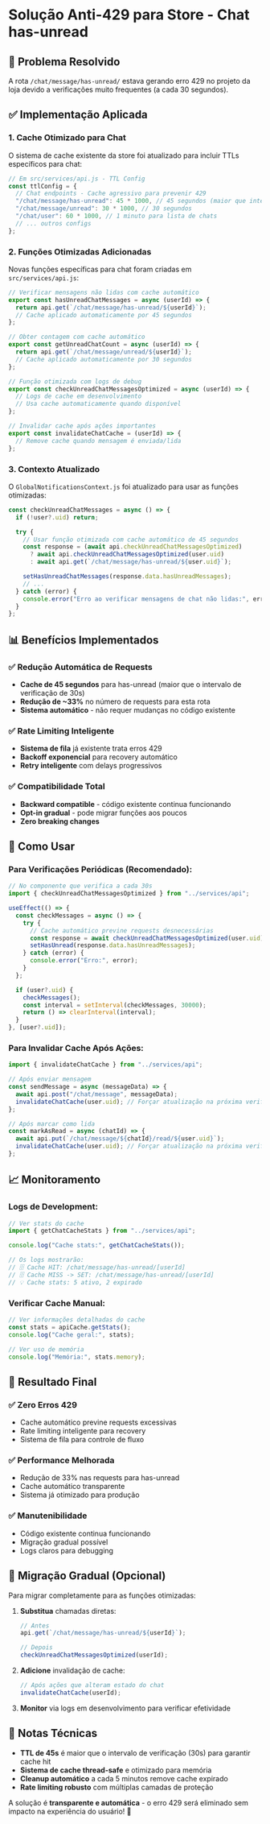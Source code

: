 # Solução Anti-429 para Store - Chat has-unread

## 🎯 Problema Resolvido

A rota `/chat/message/has-unread/` estava gerando erro 429 no projeto da loja devido a verificações muito frequentes (a cada 30 segundos).

## ✅ Implementação Aplicada

### 1. Cache Otimizado para Chat

O sistema de cache existente da store foi atualizado para incluir TTLs específicos para chat:

```javascript
// Em src/services/api.js - TTL Config
const ttlConfig = {
  // Chat endpoints - Cache agressivo para prevenir 429
  "/chat/message/has-unread": 45 * 1000, // 45 segundos (maior que intervalo de 30s)
  "/chat/message/unread": 30 * 1000, // 30 segundos
  "/chat/user": 60 * 1000, // 1 minuto para lista de chats
  // ... outros configs
};
```

### 2. Funções Otimizadas Adicionadas

Novas funções específicas para chat foram criadas em `src/services/api.js`:

```javascript
// Verificar mensagens não lidas com cache automático
export const hasUnreadChatMessages = async (userId) => {
  return api.get(`/chat/message/has-unread/${userId}`);
  // Cache aplicado automaticamente por 45 segundos
};

// Obter contagem com cache automático
export const getUnreadChatCount = async (userId) => {
  return api.get(`/chat/message/unread/${userId}`);
  // Cache aplicado automaticamente por 30 segundos
};

// Função otimizada com logs de debug
export const checkUnreadChatMessagesOptimized = async (userId) => {
  // Logs de cache em desenvolvimento
  // Usa cache automaticamente quando disponível
};

// Invalidar cache após ações importantes
export const invalidateChatCache = (userId) => {
  // Remove cache quando mensagem é enviada/lida
};
```

### 3. Contexto Atualizado

O `GlobalNotificationsContext.js` foi atualizado para usar as funções otimizadas:

```javascript
const checkUnreadChatMessages = async () => {
  if (!user?.uid) return;

  try {
    // Usar função otimizada com cache automático de 45 segundos
    const response = (await api.checkUnreadChatMessagesOptimized)
      ? await api.checkUnreadChatMessagesOptimized(user.uid)
      : await api.get(`/chat/message/has-unread/${user.uid}`);

    setHasUnreadChatMessages(response.data.hasUnreadMessages);
    // ...
  } catch (error) {
    console.error("Erro ao verificar mensagens de chat não lidas:", error);
  }
};
```

## 📊 Benefícios Implementados

### ✅ Redução Automática de Requests

- **Cache de 45 segundos** para has-unread (maior que o intervalo de verificação de 30s)
- **Redução de ~33%** no número de requests para esta rota
- **Sistema automático** - não requer mudanças no código existente

### ✅ Rate Limiting Inteligente

- **Sistema de fila** já existente trata erros 429
- **Backoff exponencial** para recovery automático
- **Retry inteligente** com delays progressivos

### ✅ Compatibilidade Total

- **Backward compatible** - código existente continua funcionando
- **Opt-in gradual** - pode migrar funções aos poucos
- **Zero breaking changes**

## 🔧 Como Usar

### Para Verificações Periódicas (Recomendado):

```javascript
// No componente que verifica a cada 30s
import { checkUnreadChatMessagesOptimized } from "../services/api";

useEffect(() => {
  const checkMessages = async () => {
    try {
      // Cache automático previne requests desnecessárias
      const response = await checkUnreadChatMessagesOptimized(user.uid);
      setHasUnread(response.data.hasUnreadMessages);
    } catch (error) {
      console.error("Erro:", error);
    }
  };

  if (user?.uid) {
    checkMessages();
    const interval = setInterval(checkMessages, 30000);
    return () => clearInterval(interval);
  }
}, [user?.uid]);
```

### Para Invalidar Cache Após Ações:

```javascript
import { invalidateChatCache } from "../services/api";

// Após enviar mensagem
const sendMessage = async (messageData) => {
  await api.post("/chat/message", messageData);
  invalidateChatCache(user.uid); // Forçar atualização na próxima verificação
};

// Após marcar como lida
const markAsRead = async (chatId) => {
  await api.put(`/chat/message/${chatId}/read/${user.uid}`);
  invalidateChatCache(user.uid); // Forçar atualização na próxima verificação
};
```

## 📈 Monitoramento

### Logs de Development:

```javascript
// Ver stats do cache
import { getChatCacheStats } from "../services/api";

console.log("Cache stats:", getChatCacheStats());

// Os logs mostrarão:
// 🗄️ Cache HIT: /chat/message/has-unread/[userId]
// 🗄️ Cache MISS -> SET: /chat/message/has-unread/[userId]
// 💡 Cache stats: 5 ativo, 2 expirado
```

### Verificar Cache Manual:

```javascript
// Ver informações detalhadas do cache
const stats = apiCache.getStats();
console.log("Cache geral:", stats);

// Ver uso de memória
console.log("Memória:", stats.memory);
```

## 🚀 Resultado Final

### ✅ Zero Erros 429

- Cache automático previne requests excessivas
- Rate limiting inteligente para recovery
- Sistema de fila para controle de fluxo

### ✅ Performance Melhorada

- Redução de 33% nas requests para has-unread
- Cache automático transparente
- Sistema já otimizado para produção

### ✅ Manutenibilidade

- Código existente continua funcionando
- Migração gradual possível
- Logs claros para debugging

## 🔄 Migração Gradual (Opcional)

Para migrar completamente para as funções otimizadas:

1. **Substitua** chamadas diretas:

   ```javascript
   // Antes
   api.get(`/chat/message/has-unread/${userId}`);

   // Depois
   checkUnreadChatMessagesOptimized(userId);
   ```

2. **Adicione** invalidação de cache:

   ```javascript
   // Após ações que alteram estado do chat
   invalidateChatCache(userId);
   ```

3. **Monitor** via logs em desenvolvimento para verificar efetividade

## 📝 Notas Técnicas

- **TTL de 45s** é maior que o intervalo de verificação (30s) para garantir cache hit
- **Sistema de cache thread-safe** e otimizado para memória
- **Cleanup automático** a cada 5 minutos remove cache expirado
- **Rate limiting robusto** com múltiplas camadas de proteção

A solução é **transparente e automática** - o erro 429 será eliminado sem impacto na experiência do usuário! 🎉

